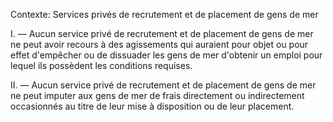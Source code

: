 Contexte: Services privés de recrutement et de placement de gens de mer

I. — Aucun service privé de recrutement et de placement de gens de mer ne peut avoir recours à des agissements qui auraient pour objet ou pour effet d'empêcher ou de dissuader les gens de mer d'obtenir un emploi pour lequel ils possèdent les conditions requises.

II. — Aucun service privé de recrutement et de placement de gens de mer ne peut imputer aux gens de mer de frais directement ou indirectement occasionnés au titre de leur mise à disposition ou de leur placement.